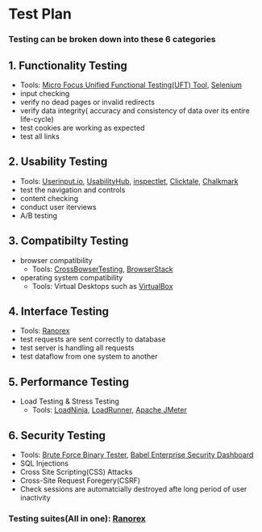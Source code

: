 # Test Plan

### Testing can be broken down into these 6 categories

## 1. Functionality Testing
- Tools: [Micro Focus Unified Functional Testing(UFT) Tool](http://www.automationrepository.com/2012/12/hp-unified-functional-testing-uft-11-5-new-features/), [Selenium](https://www.leapwork.com/discover/selenium-testing) 
- input checking
- verify no dead pages or invalid redirects
- verify data integrity( accuracy and consistency of data over its entire life-cycle)
- test cookies are working as expected
- test all links
## 2. Usability Testing
- Tools: [Userinput.io](https://www.userinput.io/#/), [UsabilityHub](https://usabilityhub.com/), [inspectlet](https://www.inspectlet.com/), [Clicktale](https://www.clicktale.com/), [Chalkmark](https://www.optimalworkshop.com/chalkmark/)
- test the navigation and controls
- content checking
- conduct user iterviews
- A/B testing
## 3. Compatibilty Testing
- browser compatibility
  - Tools: [CrossBowserTesting](https://crossbrowsertesting.com/), [BrowserStack](https://www.browserstack.com/) 
- operating system compatibility
  - Tools: Virtual Desktops such as [VirtualBox](https://www.virtualbox.org/)
## 4. Interface Testing
- Tools: [Ranorex](https://www.ranorex.com/)
- test requests are sent correctly to database
- test server is handling all requests
- test dataflow from one system to another
## 5. Performance Testing
- Load Testing & Stress Testing
  - Tools: [LoadNinja](https://loadninja.com), [LoadRunner](https://www.microfocus.com/en-us/products/loadrunner-professional), [Apache JMeter](https://jmeter.apache.org/)
## 6. Security Testing  
 - Tools: [Brute Force Binary Tester](http://bfbtester.sourceforge.net/), [Babel Enterprise Security Dashboard](http://babel.sourceforge.net/en/)
- SQL Injections
- Cross Site Scripting(CSS) Attacks
- Cross-Site Request Foregery(CSRF)
- Check sessions are automatcially destroyed afte long period of user inactivity
  

### Testing suites(All in one): [Ranorex](https://www.ranorex.com/)
